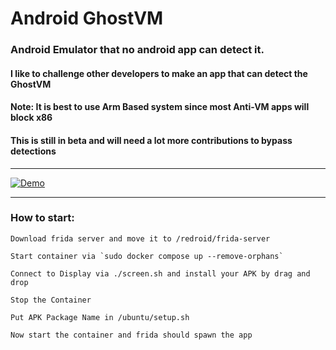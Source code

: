 # Android GhostVM

### Android Emulator that no android app can detect it.

#### I like to challenge other developers to make an app that can detect the GhostVM

#### Note: It is best to use Arm Based system since most Anti-VM apps will block x86

#### This is still in beta and will need a lot more contributions to bypass detections

<hr/>

[![Demo](http://img.youtube.com/vi/YOUTUBE_VIDEO_ID_HERE/0.jpg)](http://www.youtube.com/watch?v=YOUTUBE_VIDEO_ID_HERE "Video Title")

<hr/>

### How to start:

```
Download frida server and move it to /redroid/frida-server

Start container via `sudo docker compose up --remove-orphans`

Connect to Display via ./screen.sh and install your APK by drag and drop

Stop the Container

Put APK Package Name in /ubuntu/setup.sh

Now start the container and frida should spawn the app
```